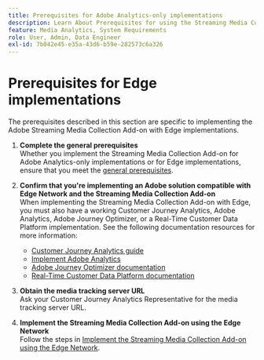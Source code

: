 ```yaml
---
title: Prerequisites for Adobe Analytics-only implementations
description: Learn About Prerequisites for using the Streaming Media Collection Add-on with Adobe Analytics-only implementations or Edge implementations
feature: Media Analytics, System Requirements
role: User, Admin, Data Engineer
exl-id: 7b042e45-e35a-43d6-b59e-282573c6a326
---
```

# Prerequisites for Edge implementations

The prerequisites described in this section are specific to implementing the Adobe Streaming Media Collection Add-on with Edge implementations.

1. **Complete the general prerequisites**<br>
Whether you implement the Streaming Media Collection Add-on for Adobe Analytics-only implementations or for Edge implementations, ensure that you meet the [general prerequisites](/help/getting-started/prereqs.md).

1. **Confirm that you're implementing an Adobe solution compatible with Edge Network and the Streaming Media Collection Add-on**<br>
When implementing the Streaming Media Collection Add-on with Edge, you must also have a working Customer Journey Analytics, Adobe Analytics, Adobe Journey Optimizer, or a Real-Time Customer Data Platform implementation. See the following documentation resources for more information:
   * [Customer Journey Analytics guide](https://experienceleague.adobe.com/docs/analytics-platform/using/cja-landing.html?lang=en)
   * [Implement Adobe Analytics](https://experienceleague.adobe.com/docs/analytics/implementation/home.html) 
   * [Adobe Journey Optimizer documentation](https://experienceleague.adobe.com/docs/journey-optimizer.html)
   * [Real-Time Customer Data Platform documentation](https://experienceleague.adobe.com/docs/real-time-customer-data-platform.html)

1. **Obtain the media tracking server URL**<br>
Ask your Customer Journey Analytics Representative for the media tracking server URL. <!-- This is the `collection-api-server` URL for the Mobile SDK, the JavaScript SDK, and the non-collection-api tracking server for Roku. Domain names for API implementation is: `[your_namespace].hb-api.omtrdc.net`. -->

1. **Implement the Streaming Media Collection Add-on using the Edge Network**<br>
Follow the steps in [Implement the Streaming Media Collection Add-on using the Edge Network](/help/implementation/edge/implementation-edge.md).
